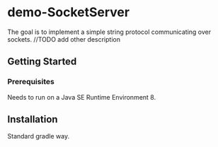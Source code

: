 # demo-SocketServer

The goal is to implement a simple string protocol communicating over sockets.
//TODO add other description

## Getting Started

### Prerequisites
Needs to run on a Java SE Runtime Environment 8.

## Installation

Standard gradle way.

